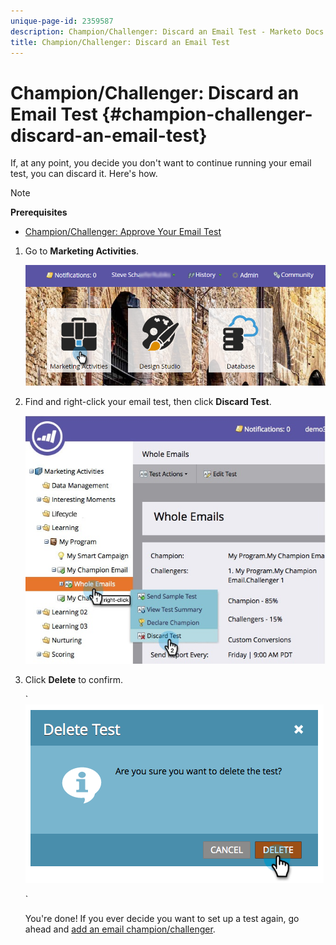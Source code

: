 ```yaml
---
unique-page-id: 2359587
description: Champion/Challenger: Discard an Email Test - Marketo Docs - Product Documentation
title: Champion/Challenger: Discard an Email Test
---
```


# Champion/Challenger: Discard an Email Test {#champion-challenger-discard-an-email-test}

If, at any point, you decide you don't want to continue running your email test, you can discard it. Here's how.

>[!NOTE]
>
>**Prerequisites**
>
>* [Champion/Challenger: Approve Your Email Test](champion-challenger-approve-your-email-test.md)
>

1. Go to **Marketing Activities**.

   ![](assets/login-marketing-activities-3.png)

1. Find and right-click your email test, then click **Discard Test**.

   ![](assets/champion5.jpg)

1. Click **Delete** to confirm.

   ` ![](assets/image2014-9-15-14-3a17-3a11.png)

   `

   You're done! If you ever decide you want to set up a test again, go ahead and [add an email champion/challenger](add-an-email-champion-challenger.md).

